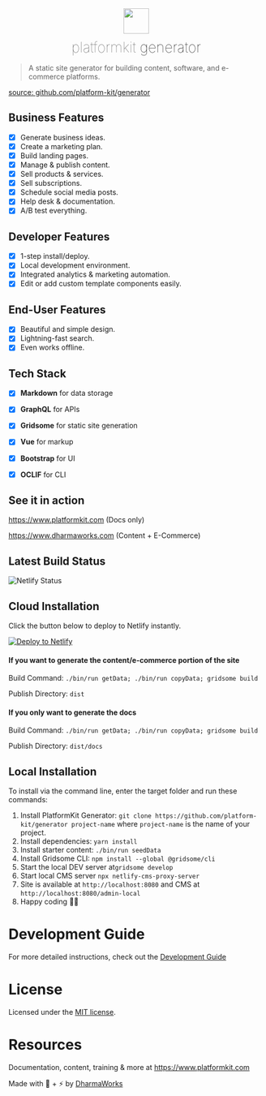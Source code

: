 <div align="center">
    <img width="50" height="50"  src="https://www.platformkit.com/logos/icon-color.png" />
    <h1 style="margin-bottom:15px;margin-top:10px; border:none;font-weight:100;"><span style="opacity:0.66;">platformkit</span> <span style="">generator</span></h1>
</div>

> A static site generator for building content, software, and e-commerce platforms.

[source: github.com/platform-kit/generator](https://github.com/platform-kit/generator)

## Business Features
- [x] Generate business ideas.
- [x] Create a marketing plan.
- [x] Build landing pages.
- [x] Manage & publish content.
- [x] Sell products & services.
- [x] Sell subscriptions.
- [x] Schedule social media posts.
- [x] Help desk & documentation.
- [x] A/B test everything.

## Developer Features
- [x] 1-step install/deploy.
- [x] Local development environment.
- [x] Integrated analytics & marketing automation.
- [x] Edit or add custom template components easily.

## End-User Features
- [x] Beautiful and simple design.
- [x] Lightning-fast search.
- [x] Even works offline.

## Tech Stack
- [x] **Markdown** for data storage
- [x] **GraphQL** for APIs
- [x] **Gridsome** for static site generation
- [x] **Vue** for markup
- [x] **Bootstrap** for UI
- [x] **OCLIF** for CLI


## See it in action

<a href="https://www.platformkit.com" target="_blank">https://www.platformkit.com</a> (Docs only)

<a href="https://www.dharmaworks.com" target="_blank">https://www.dharmaworks.com</a> (Content + E-Commerce)

## Latest Build Status
![Netlify Status](https://api.netlify.com/api/v1/badges/899741a9-07d9-47c8-b9c3-eaa0f624b96b/deploy-status)

## Cloud Installation

Click the button below to deploy to Netlify instantly.

<a href="https://app.netlify.com/start/deploy?repository=https://github.com/platform-kit/generator"><img src="https://www.netlify.com/img/deploy/button.svg" alt="Deploy to Netlify"></a>

#### If you want to generate the content/e-commerce portion of the site

Build Command: `./bin/run getData; ./bin/run copyData; gridsome build`

Publish Directory: `dist`

#### If you only want to generate the docs

Build Command: `./bin/run getData; ./bin/run copyData; gridsome build`

Publish Directory: `dist/docs`

## Local Installation

To install via the command line, enter the target folder and run these commands:

1. Install PlatformKit Generator: `git clone https://github.com/platform-kit/generator project-name` where `project-name` is the name of your project.
2. Install dependencies: `yarn install`
3. Install starter content: `./bin/run seedData`
4. Install Gridsome CLI: `npm install --global @gridsome/cli`
5. Start the local DEV server at`gridsome develop`
6. Start local CMS server `npx netlify-cms-proxy-server` 
7. Site is available at `http://localhost:8080` and CMS at `http://localhost:8080/admin-local`
8. Happy coding 🎉🙌

# Development Guide

For more detailed instructions, check out the [Development Guide](/guides/development.md)

# License

Licensed under the [MIT license](http://opensource.org/licenses/MIT).

# Resources

Documentation, content, training & more at https://www.platformkit.com 

Made with 💖 + ⚡ by [DharmaWorks](https://www.dharmaworks.com)
